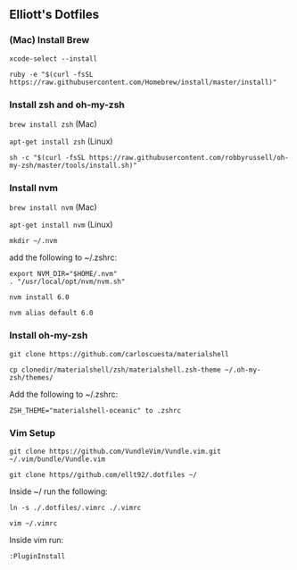 ## Elliott's Dotfiles

### (Mac) Install Brew
`xcode-select --install`

`ruby -e "$(curl -fsSL https://raw.githubusercontent.com/Homebrew/install/master/install)"`


### Install zsh and oh-my-zsh
`brew install zsh` (Mac)

`apt-get install zsh` (Linux)

`sh -c "$(curl -fsSL https://raw.githubusercontent.com/robbyrussell/oh-my-zsh/master/tools/install.sh)"`

### Install nvm
`brew install nvm` (Mac)

`apt-get install nvm` (Linux)

`mkdir ~/.nvm`

add the following to ~/.zshrc:
```
export NVM_DIR="$HOME/.nvm"
. "/usr/local/opt/nvm/nvm.sh"
```
`nvm install 6.0`

`nvm alias default 6.0`

### Install oh-my-zsh

`git clone https://github.com/carloscuesta/materialshell`

`cp clonedir/materialshell/zsh/materialshell.zsh-theme ~/.oh-my-zsh/themes/`

Add the following to ~/.zshrc:
```
ZSH_THEME="materialshell-oceanic" to .zshrc
```

### Vim Setup
`git clone https://github.com/VundleVim/Vundle.vim.git ~/.vim/bundle/Vundle.vim`

`git clone https//github.com/ellt92/.dotfiles ~/`

Inside ~/ run the following:

`ln -s ./.dotfiles/.vimrc ./.vimrc`

`vim ~/.vimrc`

Inside vim run:

`:PluginInstall`
